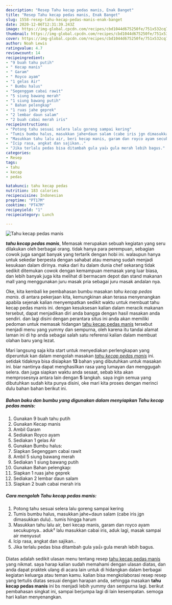 ```yaml
---
description: "Resep Tahu kecap pedas manis, Enak Banget"
title: "Resep Tahu kecap pedas manis, Enak Banget"
slug: 1558-resep-tahu-kecap-pedas-manis-enak-banget
date: 2020-12-06T12:31:39.243Z
image: https://img-global.cpcdn.com/recipes/cbd1044d675250fe/751x532cq70/tahu-kecap-pedas-manis-foto-resep-utama.jpg
thumbnail: https://img-global.cpcdn.com/recipes/cbd1044d675250fe/751x532cq70/tahu-kecap-pedas-manis-foto-resep-utama.jpg
cover: https://img-global.cpcdn.com/recipes/cbd1044d675250fe/751x532cq70/tahu-kecap-pedas-manis-foto-resep-utama.jpg
author: Noah Lewis
ratingvalue: 4.7
reviewcount: 14
recipeingredient:
- "9 buah tahu putih"
- " Kecap manis"
- " Garam"
- " Royco ayam"
- "1 gelas Air"
- " Bumbu halus"
- "Segenggam cabai rawit"
- "5 siung bawang merah"
- "1 siung bawang putih"
- " Bahan pelengkap"
- "1 ruas jahe geprek"
- "2 lembar daun salam"
- "2 buah cabai merah iris"
recipeinstructions:
- "Potong tahu sesuai selera lalu goreng sampai kering"
- "Tumis bumbu halus, masukkan jahe+daun salam (cabe iris jgn dimasukkan dulu).. tumis hingga harum"
- "Masukkan tahu lalu air, beri kecap manis, garam dan royco ayam secukupnya.. aduk² lalu masukkan cabai iris, aduk lagi, masak sampai air menyusut"
- "Icip rasa, angkat dan sajikan.."
- "Jika terlalu pedas bisa ditambah gula ya👍 gula merah lebih bagus."
categories:
- Resep
tags:
- tahu
- kecap
- pedas

katakunci: tahu kecap pedas 
nutrition: 183 calories
recipecuisine: Indonesian
preptime: "PT17M"
cooktime: "PT47M"
recipeyield: "1"
recipecategory: Lunch

---
```



![Tahu kecap pedas manis](https://img-global.cpcdn.com/recipes/cbd1044d675250fe/751x532cq70/tahu-kecap-pedas-manis-foto-resep-utama.jpg)

<b><i>tahu kecap pedas manis</i></b>, Memasak merupakan sebuah kegiatan yang seru dilakukan oleh berbagai orang. tidak hanya para perempuan, sebagian cowok juga sangat banyak yang tertarik dengan hobi ini. walaupun hanya untuk sekedar berpesta dengan sahabat atau memang sudah menjadi kesukaan dalam dirinya. maka dari itu dalam dunia chef sekarang tidak sedikit ditemukan cowok dengan kemampuan memasak yang luar biasa, dan lebih banyak juga kita melihat di bermacam depot dan stand makanan mall yang menggunakan juru masak pria sebagai juru masak andalan nya.

Oke, kita kembali ke pembahasan bumbu masakan <i>tahu kecap pedas manis</i>. di antara pekerjaan kita, kemungkinan akan terasa menyenangkan apabila sejenak kalian menyempatkan sedikit waktu untuk membuat tahu kecap pedas manis ini. dengan kesuksesan kalian dalam meracik makanan tersebut, dapat menjadikan diri anda bangga dengan hasil masakan anda sendiri. dan lagi disini dengan perantara situs ini anda akan memiliki pedoman untuk memasak hidangan <u>tahu kecap pedas manis</u> tersebut menjadi menu yang yummy dan sempurna, oleh karena itu tandai alamat laman ini di hp anda sebagai salah satu referensi kalian dalam membuat olahan baru yang lezat.




Mari langsung saja kita start untuk menyediakan perlengkapan yang diperuntuk kan dalam mengolah masakan <u><i>tahu kecap pedas manis</i></u> ini. setidak tidaknya bisa disiapkan <b>13</b> bahan yang dibutuhkan untuk masakan ini. biar nantinya dapat menghasilkan rasa yang lumayan dan menggugah selera. dan juga siapkan waktu anda sesaat, sebab kita akan memprosesnya antara lain dengan <b>5</b> langkah. saya ingin semua yang dibutuhkan sudah kita punya disini, oke mari kita proses dengan merinci dulu bahan bahan berikut ini.

<!--inarticleads1-->

##### Bahan baku dan bumbu yang digunakan dalam menyiapkan Tahu kecap pedas manis:

1. Gunakan 9 buah tahu putih
1. Gunakan  Kecap manis
1. Ambil  Garam
1. Sediakan  Royco ayam
1. Sediakan 1 gelas Air
1. Gunakan  Bumbu halus:
1. Siapkan Segenggam cabai rawit
1. Ambil 5 siung bawang merah
1. Sediakan 1 siung bawang putih
1. Gunakan  Bahan pelengkap:
1. Siapkan 1 ruas jahe geprek
1. Sediakan 2 lembar daun salam
1. Siapkan 2 buah cabai merah iris




<!--inarticleads2-->

##### Cara mengolah Tahu kecap pedas manis:

1. Potong tahu sesuai selera lalu goreng sampai kering
1. Tumis bumbu halus, masukkan jahe+daun salam (cabe iris jgn dimasukkan dulu).. tumis hingga harum
1. Masukkan tahu lalu air, beri kecap manis, garam dan royco ayam secukupnya.. aduk² lalu masukkan cabai iris, aduk lagi, masak sampai air menyusut
1. Icip rasa, angkat dan sajikan..
1. Jika terlalu pedas bisa ditambah gula ya👍 gula merah lebih bagus.




Diatas adalah sedikit ulasan menu tentang resep <u>tahu kecap pedas manis</u> yang nikmat. saya harap kalian sudah memahami dengan ulasan diatas, dan anda dapat praktek ulang di acara lain untuk di hidangkan dalam berbagai kegiatan keluarga atau teman kamu. kalian bisa mengkolaborasi resep resep yang tertulis diatas sesuai dengan harapan anda, sehingga masakan <b>tahu kecap pedas manis</b> ini bs menjadi lebih yummy dan sempurna lagi. berikut pembahasan singkat ini, sampai berjumpa lagi di lain kesempatan. semoga hari kalian menyenangkan.
